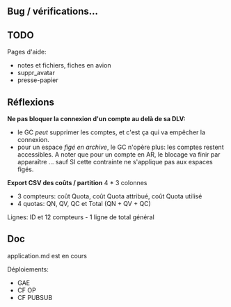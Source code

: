 ## Bug / vérifications...

## TODO
Pages d'aide:
- notes et fichiers, fiches en avion
- suppr_avatar
- presse-papier

## Réflexions
**Ne pas bloquer la connexion d'un compte au delà de sa DLV:**
- le GC _peut_ supprimer les comptes, et c'est ça qui va empêcher la connexion.
- pour un espace _figé en archive_, le GC n'opère plus: les comptes restent accessibles. A noter que pour un compte en AR, le blocage va finir par apparaître ... sauf SI cette contrainte ne s'applique pas aux espaces figés.

**Export CSV des coûts / partition**
4 * 3 colonnes
- 3 compteurs: coût Quota, coût Quota attribué, coût Quota utilisé
- 4 quotas: QN, QV, QC et Total (QN + QV + QC)

Lignes: ID et 12 compteurs - 1 ligne de total général

## Doc
application.md est en cours

Déploiements:
- GAE
- CF OP
- CF PUBSUB
